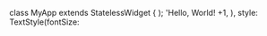 
class MyApp extends StatelessWidget {
    );
            'Hello, World! +1,
          ),
            style: TextStyle(fontSize:
